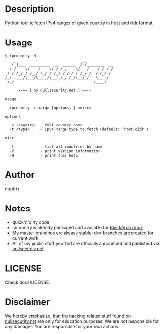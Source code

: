 # Description

Python tool to fetch IPv4 ranges of given country in host and cidr format.

# Usage

```
$ ipcountry -H
    _                              __
   (_)___  _________  __  ______  / /________  __
  / / __ \/ ___/ __ \/ / / / __ \/ __/ ___/ / / /
 / / /_/ / /__/ /_/ / /_/ / / / / /_/ /  / /_/ /
/_/ .___/\___/\____/\__,_/_/ /_/\__/_/   \__, /
 /_/                                    /____/

      --== [ by nullsecurity.net ] ==--

usage

  ipcountry -c <arg> [options] | <misc>

options

  -c <country>  - full country name
  -t <type>     - ipv4 range type to fetch (default: 'host,cidr')

misc

  -l            - list all countries by name
  -V            - print version information
  -H            - print this help
```

# Author

noptrix

# Notes

- quick'n'dirty code
- ipcountry is already packaged and available for [BlackArch Linux](https://www.blackarch.org/)
- My master-branches are always stable; dev-branches are created for current work.
- All of my public stuff you find are officially announced and published via [nullsecurity.net](https://www.nullsecurity.net).

# LICENSE

Check docs/LICENSE.

# Disclaimer

We hereby emphasize, that the hacking related stuff found on
[nullsecurity.net](http://nullsecurity.net) are only for education purposes.
We are not responsible for any damages. You are responsible for your own
actions.
